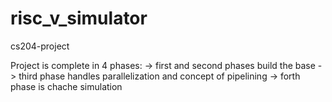 # risc_v_simulator
cs204-project

Project is complete in 4 phases:
-> first and second phases build the base 
 -> third phase handles parallelization  and concept of pipelining
-> forth phase is chache simulation
